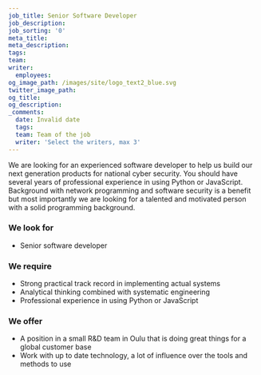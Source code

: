 ```yaml
---
job_title: Senior Software Developer
job_description:
job_sorting: '0'
meta_title:
meta_description:
tags:
team:
writer:
  employees:
og_image_path: /images/site/logo_text2_blue.svg
twitter_image_path:
og_title:
og_description:
_comments:
  date: Invalid date
  tags:
  team: Team of the job
  writer: 'Select the writers, max 3'
---
```


We are looking for an experienced software developer to help us build our next generation products for national cyber security. You should have several years of professional experience in using Python or JavaScript. Background with network programming and software security is a benefit but most importantly we are looking for a talented and motivated person with a solid programming background.

### We look for

* Senior software developer

### We require

* Strong practical track record in implementing actual systems
* Analytical thinking combined with systematic engineering
* Professional experience in using Python or JavaScript

### We offer

* A position in a small R&D team in Oulu that is doing great things for a global customer base
* Work with up to date technology, a lot of influence over the tools and methods to use